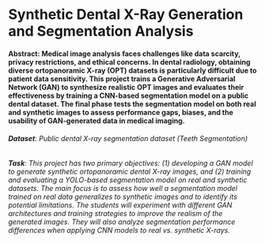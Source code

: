 # Synthetic Dental X-Ray Generation and Segmentation Analysis

#### **Abstract**: Medical image analysis faces challenges like data scarcity, privacy restrictions, and ethical concerns. In dental radiology, obtaining diverse ortopanoramic X-ray (OPT) datasets is particularly difficult due to patient data sensitivity. This project trains a Generative Adversarial Network (GAN) to synthesize realistic OPT images and evaluates their effectiveness by training a CNN-based segmentation model on a public dental dataset. The final phase tests the segmentation model on both real and synthetic images to assess performance gaps, biases, and the usability of GAN-generated data in medical imaging.

###### **Dataset**: Public dental X-ray segmentation dataset (Teeth Segmentation)

###### **Task**: This project has two primary objectives: (1) developing a GAN model to generate synthetic ortopanoramic dental X-ray images, and (2) training and evaluating a YOLO-based segmentation model on real and synthetic datasets. The main focus is to assess how well a segmentation model trained on real data generalizes to synthetic images and to identify its potential limitations. The students will experiment with different GAN architectures and training strategies to improve the realism of the generated images. They will also analyze segmentation performance differences when applying CNN models to real vs. synthetic X-rays.

